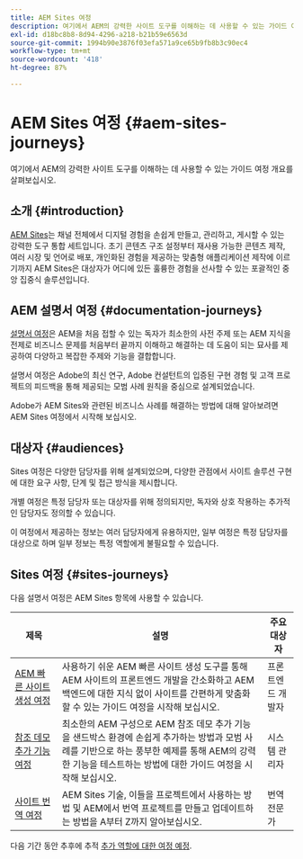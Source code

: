 ```yaml
---
title: AEM Sites 여정
description: 여기에서 AEM의 강력한 사이트 도구를 이해하는 데 사용할 수 있는 가이드 여정 개요를 살펴보십시오.
exl-id: d18bc8b8-8d94-4296-a218-b21b59e6563d
source-git-commit: 1994b90e3876f03efa571a9ce65b9fb8b3c90ec4
workflow-type: tm+mt
source-wordcount: '418'
ht-degree: 87%

---
```


# AEM Sites 여정 {#aem-sites-journeys}

여기에서 AEM의 강력한 사이트 도구를 이해하는 데 사용할 수 있는 가이드 여정 개요를 살펴보십시오.

## 소개 {#introduction}

[AEM Sites](https://business.adobe.com/products/experience-manager/sites/aem-sites.html)는 채널 전체에서 디지털 경험을 손쉽게 만들고, 관리하고, 게시할 수 있는 강력한 도구 통합 세트입니다. 초기 콘텐츠 구조 설정부터 재사용 가능한 콘텐츠 제작, 여러 시장 및 언어로 배포, 개인화된 경험을 제공하는 맞춤형 애플리케이션 제작에 이르기까지 AEM Sites은 대상자가 어디에 있든 훌륭한 경험을 선사할 수 있는 포괄적인 중앙 집중식 솔루션입니다.

## AEM 설명서 여정 {#documentation-journeys}

[설명서 여정](/help/journey-documentation/documentation-journeys.md)은 AEM을 처음 접할 수 있는 독자가 최소한의 사전 주제 또는 AEM 지식을 전제로 비즈니스 문제를 처음부터 끝까지 이해하고 해결하는 데 도움이 되는 묘사를 제공하여 다양하고 복잡한 주제와 기능을 결합합니다.

설명서 여정은 Adobe의 최신 연구, Adobe 컨설턴트의 입증된 구현 경험 및 고객 프로젝트의 피드백을 통해 제공되는 모범 사례 원칙을 중심으로 설계되었습니다.

Adobe가 AEM Sites와 관련된 비즈니스 사례를 해결하는 방법에 대해 알아보려면 AEM Sites 여정에서 시작해 보십시오.

## 대상자 {#audiences}

Sites 여정은 다양한 담당자를 위해 설계되었으며, 다양한 관점에서 사이트 솔루션 구현에 대한 요구 사항, 단계 및 접근 방식을 제시합니다.

개별 여정은 특정 담당자 또는 대상자를 위해 정의되지만, 독자와 상호 작용하는 추가적인 담당자도 정의할 수 있습니다.

이 여정에서 제공하는 정보는 여러 담당자에게 유용하지만, 일부 여정은 특정 담당자를 대상으로 하며 일부 정보는 특정 역할에게 불필요할 수 있습니다.

## Sites 여정 {#sites-journeys}

다음 설명서 여정은 AEM Sites 항목에 사용할 수 있습니다.

| 제목 | 설명 | 주요 대상자 |
|---|---|---|
| [AEM 빠른 사이트 생성 여정](/help/journey-sites/quick-site/overview.md) | 사용하기 쉬운 AEM 빠른 사이트 생성 도구를 통해 AEM 사이트의 프론트엔드 개발을 간소화하고 AEM 백엔드에 대한 지식 없이 사이트를 간편하게 맞춤화할 수 있는 가이드 여정을 시작해 보십시오. | 프론트엔드 개발자 |
| [참조 데모 추가 기능 여정](/help/journey-sites/demos-add-on/overview.md) | 최소한의 AEM 구성으로 AEM 참조 데모 추가 기능을 샌드박스 환경에 손쉽게 추가하는 방법과 모범 사례를 기반으로 하는 풍부한 예제를 통해 AEM의 강력한 기능을 테스트하는 방법에 대한 가이드 여정을 시작해 보십시오. | 시스템 관리자 |
| [사이트 번역 여정](/help/journey-sites/translation/overview.md) | AEM Sites 기술, 이들을 프로젝트에서 사용하는 방법 및 AEM에서 번역 프로젝트를 만들고 업데이트하는 방법을 A부터 Z까지 알아보십시오. | 번역 전문가 |

다음 기간 동안 추후에 추적 [추가 역할에 대한 여정 예정](/help/journey-documentation/documentation-journeys.md#journeys).
